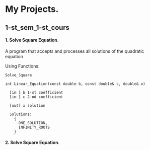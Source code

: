 
# My Projects.

## 1-st_sem_1-st_cours 

#### 1.   Solve Square Equation.

 A program that accepts and processes all solutions of the quadratic equation 
 
  Using Functions:
  
    Solve_Square 
      
    int Linear_Equation(const double b, const double& c, double& x)
      
      [in ] b 1-st coefficient
      [in ] c 2-nd coefficient      
      
      [out] x solution
        
      Solutions:
        {
          ONE_SOLUTION,
          INFINITY_ROOTS
        }
        
  
 
#### 2.   Solve Square Equation.
